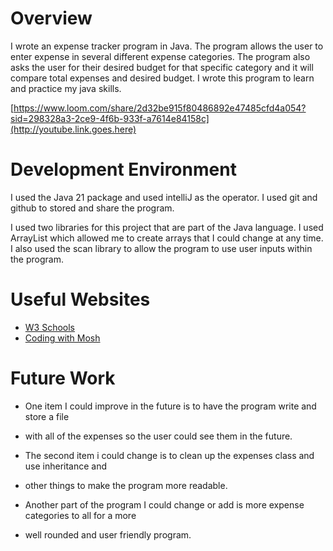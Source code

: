# Overview
I wrote an expense tracker program in Java. The program allows the user to enter expense 
in several different expense categories. The program also asks the user for their desired budget 
for that specific category and it will compare total expenses and desired budget. I
wrote this program to learn and practice my java skills.


[https://www.loom.com/share/2d32be915f80486892e47485cfd4a054?sid=298328a3-2ce9-4f6b-933f-a7614e84158c](http://youtube.link.goes.here)

# Development Environment

I used the Java 21 package and used intelliJ as the operator. I used git and github to stored and share
the program.

I used two libraries for this project that are part of the Java language. I used ArrayList 
which allowed me to create arrays that I could change at any time. I also used the 
scan library to allow the program to use user inputs within the program.

# Useful Websites

- [W3 Schools](https://www.w3schools.com/java/)
- [Coding with Mosh](https://www.youtube.com/watch?v=eIrMbAQSU34)

# Future Work

- One item I could improve in the future is to have the program write and store a file
- with all of the expenses so the user could see them in the future.

- The second item i could change is to clean up the expenses class and use inheritance and 
- other things to make the program more readable.

- Another part of the program I could change or add is more expense categories to all for a more 
- well rounded and user friendly program.